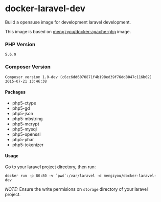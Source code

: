 # docker-laravel-dev
Build a opensuse image for development laravel development.  
  
This image is based on [mengzyou/docker-apache-php](https://registry.hub.docker.com/u/mengzyou/docker-apache-php/) image.

### PHP Version
`5.6.9`

### Composer Version
`Composer version 1.0-dev (c6cc6dd6070871f4b198ed39f76dd8047c116b02) 2015-07-21 13:46:38`

#### Packages
- php5-ctype
- php5-gd
- php5-json
- php5-mbstring
- php5-mcrypt
- php5-mysql
- php5-openssl
- php5-phar
- php5-tokenizer

#### Usage
Go to your laravel project directory, then run:  
```
docker run -p 80:80 -v `pwd`:/var/laravel -d mengzyou/docker-laravel-dev  
```
  
*NOTE:* Ensure the write permisions on `storage` directory of your laravel project.
